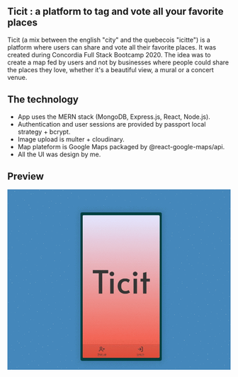 ## Ticit : a platform to tag and vote all your favorite places

Ticit (a mix between the english "city" and the quebecois "icitte") is a platform where users can share and vote all their favorite places. It was created during Concordia Full Stack Bootcamp 2020. The idea was to create a map fed by users and not by businesses where people could share the places they love, whether it's a beautiful view, a mural or a concert venue.

## The technology

<ul>
<li>App uses the MERN stack (MongoDB, Express.js, React, Node.js). </li>
<li>Authentication and user sessions are provided by passport local strategy + bcrypt. </li>
<li>Image upload is multer + cloudinary. </li>
<li>Map plateform is Google Maps packaged by @react-google-maps/api. </li>
<li>All the UI was design by me. </li>
</ul>

## Preview

<img src ='./public/assets/Ticit.gif' alt='Ticit gif preview'/>

